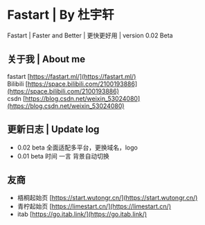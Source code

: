 # Fastart | By 杜宇轩

Fastart | Faster and Better | 更快更好用 |  version 0.02 Beta  

## 关于我 | About me
fastart [https://fastart.ml/](https://fastart.ml/)  
Bilibili [https://space.bilibili.com/2100193886](https://space.bilibili.com/2100193886)  
csdn [https://blog.csdn.net/weixin_53024080](https://blog.csdn.net/weixin_53024080)  

## 更新日志 | Update log

+ 0.02 beta 全面适配多平台，更换域名，logo
+ 0.01 beta  时间 一言 背景自动切换

## 友商

+ 梧桐起始页 [https://start.wutongr.cn/](https://start.wutongr.cn/)
+ 青柠起始页 [https://limestart.cn/](https://limestart.cn/)
+ itab [https://go.itab.link/](https://go.itab.link/)
